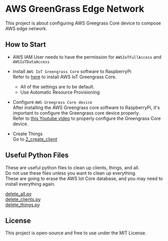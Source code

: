 # AWS GreenGrass Edge Network

This project is about configuring AWS Greegrass Core device to compose AWS edge network.

## How to Start

* AWS IAM User needs to have the permission for `AWSIoTFullAccess` and `AWSIoTDataAccess`

* Install `AWS IoT Greengrass Core` software to RaspberryPi  
  Refer to [here](https://docs.aws.amazon.com/greengrass/v2/developerguide/install-greengrass-core-v2.html) to install AWS IoT Greengrass Core.  
  - All of the settings are to be default. 
  - Use Automatic Resource Provisioning
  

* Configure `AWS Greegrass Core device`  
  After installing the AWS Greengrass core software to RaspberryPi, it's important to configure the Greengrass core device properly.  
  Refer to [this Youtube video](https://youtu.be/tN0DQlQy2kM?si=Z_Yuub4eNE10JxA-) to properly configure the Greengrass Core device.  


* Create Things  
  Go to [2_create_client](../2_create_client/)  


## Useful Python Files
These are useful python files to clean up clients, things, and all.  
Do not use these files unless you want to clean up everything.  
These are going to erase the AWS Iot Core database, and you may need to install everything again.  

[delete_all.py](./delete_all.py)  
[delete_clients.py](./delete_clients.py)  
[delete_things.py](./delete_things.py)  

## License
This project is open-source and free to use under the MIT License.  

